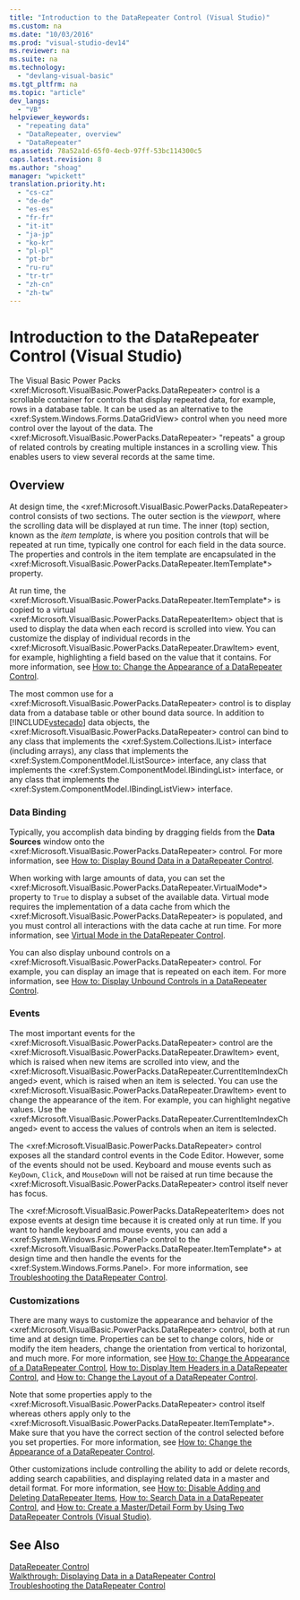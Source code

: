 ```yaml
---
title: "Introduction to the DataRepeater Control (Visual Studio)"
ms.custom: na
ms.date: "10/03/2016"
ms.prod: "visual-studio-dev14"
ms.reviewer: na
ms.suite: na
ms.technology: 
  - "devlang-visual-basic"
ms.tgt_pltfrm: na
ms.topic: "article"
dev_langs: 
  - "VB"
helpviewer_keywords: 
  - "repeating data"
  - "DataRepeater, overview"
  - "DataRepeater"
ms.assetid: 78a52a1d-65f0-4ecb-97ff-53bc114300c5
caps.latest.revision: 8
ms.author: "shoag"
manager: "wpickett"
translation.priority.ht: 
  - "cs-cz"
  - "de-de"
  - "es-es"
  - "fr-fr"
  - "it-it"
  - "ja-jp"
  - "ko-kr"
  - "pl-pl"
  - "pt-br"
  - "ru-ru"
  - "tr-tr"
  - "zh-cn"
  - "zh-tw"
---
```

# Introduction to the DataRepeater Control (Visual Studio)
The Visual Basic Power Packs \<xref:Microsoft.VisualBasic.PowerPacks.DataRepeater> control is a scrollable container for controls that display repeated data, for example, rows in a database table. It can be used as an alternative to the \<xref:System.Windows.Forms.DataGridView> control when you need more control over the layout of the data. The \<xref:Microsoft.VisualBasic.PowerPacks.DataRepeater> "repeats" a group of related controls by creating multiple instances in a scrolling view. This enables users to view several records at the same time.  
  
## Overview  
 At design time, the \<xref:Microsoft.VisualBasic.PowerPacks.DataRepeater> control consists of two sections. The outer section is the *viewport*, where the scrolling data will be displayed at run time. The inner (top) section, known as the *item template*, is where you position controls that will be repeated at run time, typically one control for each field in the data source. The properties and controls in the item template are encapsulated in the \<xref:Microsoft.VisualBasic.PowerPacks.DataRepeater.ItemTemplate*> property.  
  
 At run time, the \<xref:Microsoft.VisualBasic.PowerPacks.DataRepeater.ItemTemplate*> is copied to a virtual \<xref:Microsoft.VisualBasic.PowerPacks.DataRepeaterItem> object that is used to display the data when each record is scrolled into view. You can customize the display of individual records in the \<xref:Microsoft.VisualBasic.PowerPacks.DataRepeater.DrawItem> event, for example, highlighting a field based on the value that it contains. For more information, see [How to: Change the Appearance of a DataRepeater Control](../VS_visualbasic/how-to--change-the-appearance-of-a-datarepeater-control--visual-studio-.md).  
  
 The most common use for a \<xref:Microsoft.VisualBasic.PowerPacks.DataRepeater> control is to display data from a database table or other bound data source. In addition to [!INCLUDE[vstecado](../VS_visualbasic/includes/vstecado_md.md)] data objects, the \<xref:Microsoft.VisualBasic.PowerPacks.DataRepeater> control can bind to any class that implements the \<xref:System.Collections.IList> interface (including arrays), any class that implements the \<xref:System.ComponentModel.IListSource> interface, any class that implements the \<xref:System.ComponentModel.IBindingList> interface, or any class that implements the \<xref:System.ComponentModel.IBindingListView> interface.  
  
### Data Binding  
 Typically, you accomplish data binding by dragging fields from the **Data Sources** window onto the \<xref:Microsoft.VisualBasic.PowerPacks.DataRepeater> control. For more information, see [How to: Display Bound Data in a DataRepeater Control](../VS_visualbasic/how-to--display-bound-data-in-a-datarepeater-control--visual-studio-.md).  
  
 When working with large amounts of data, you can set the \<xref:Microsoft.VisualBasic.PowerPacks.DataRepeater.VirtualMode*> property to `True` to display a subset of the available data. Virtual mode requires the implementation of a data cache from which the \<xref:Microsoft.VisualBasic.PowerPacks.DataRepeater> is populated, and you must control all interactions with the data cache at run time. For more information, see [Virtual Mode in the DataRepeater Control](../VS_visualbasic/virtual-mode-in-the-datarepeater-control--visual-studio-.md).  
  
 You can also display unbound controls on a \<xref:Microsoft.VisualBasic.PowerPacks.DataRepeater> control. For example, you can display an image that is repeated on each item. For more information, see [How to: Display Unbound Controls in a DataRepeater Control](../VS_visualbasic/how-to--display-unbound-controls-in-a-datarepeater-control--visual-studio-.md).  
  
### Events  
 The most important events for the \<xref:Microsoft.VisualBasic.PowerPacks.DataRepeater> control are the \<xref:Microsoft.VisualBasic.PowerPacks.DataRepeater.DrawItem> event, which is raised when new items are scrolled into view, and the \<xref:Microsoft.VisualBasic.PowerPacks.DataRepeater.CurrentItemIndexChanged> event, which is raised when an item is selected. You can use the \<xref:Microsoft.VisualBasic.PowerPacks.DataRepeater.DrawItem> event to change the appearance of the item. For example, you can highlight negative values. Use the \<xref:Microsoft.VisualBasic.PowerPacks.DataRepeater.CurrentItemIndexChanged> event to access the values of controls when an item is selected.  
  
 The \<xref:Microsoft.VisualBasic.PowerPacks.DataRepeater> control exposes all the standard control events in the Code Editor. However, some of the events should not be used. Keyboard and mouse events such as `KeyDown`, `Click`, and `MouseDown` will not be raised at run time because the \<xref:Microsoft.VisualBasic.PowerPacks.DataRepeater> control itself never has focus.  
  
 The \<xref:Microsoft.VisualBasic.PowerPacks.DataRepeaterItem> does not expose events at design time because it is created only at run time. If you want to handle keyboard and mouse events, you can add a \<xref:System.Windows.Forms.Panel> control to the \<xref:Microsoft.VisualBasic.PowerPacks.DataRepeater.ItemTemplate*> at design time and then handle the events for the \<xref:System.Windows.Forms.Panel>. For more information, see [Troubleshooting the DataRepeater Control](../VS_visualbasic/troubleshooting-the-datarepeater-control--visual-studio-.md).  
  
### Customizations  
 There are many ways to customize the appearance and behavior of the \<xref:Microsoft.VisualBasic.PowerPacks.DataRepeater> control, both at run time and at design time. Properties can be set to change colors, hide or modify the item headers, change the orientation from vertical to horizontal, and much more. For more information, see [How to: Change the Appearance of a DataRepeater Control](../VS_visualbasic/how-to--change-the-appearance-of-a-datarepeater-control--visual-studio-.md), [How to: Display Item Headers in a DataRepeater Control](../VS_visualbasic/how-to--display-item-headers-in-a-datarepeater-control--visual-studio-.md), and [How to: Change the Layout of a DataRepeater Control](../VS_visualbasic/how-to--change-the-layout-of-a-datarepeater-control--visual-studio-.md).  
  
 Note that some properties apply to the \<xref:Microsoft.VisualBasic.PowerPacks.DataRepeater> control itself whereas others apply only to the \<xref:Microsoft.VisualBasic.PowerPacks.DataRepeater.ItemTemplate*>. Make sure that you have the correct section of the control selected before you set properties. For more information, see [How to: Change the Appearance of a DataRepeater Control](../VS_visualbasic/how-to--change-the-appearance-of-a-datarepeater-control--visual-studio-.md).  
  
 Other customizations include controlling the ability to add or delete records, adding search capabilities, and displaying related data in a master and detail format. For more information, see [How to: Disable Adding and Deleting DataRepeater Items](../VS_visualbasic/how-to--disable-adding-and-deleting-datarepeater-items--visual-studio-.md), [How to: Search Data in a DataRepeater Control](../VS_visualbasic/how-to--search-data-in-a-datarepeater-control--visual-studio-.md), and [How to: Create a Master/Detail Form by Using Two DataRepeater Controls (Visual Studio)](../VS_visualbasic/how-to--create-a-master-detail-form-by-using-two-datarepeater-controls--visual-studio-.md).  
  
## See Also  
 [DataRepeater Control](../VS_visualbasic/datarepeater-control--visual-studio-.md)   
 [Walkthrough: Displaying Data in a DataRepeater Control](../VS_visualbasic/walkthrough--displaying-data-in-a-datarepeater-control--visual-studio-.md)   
 [Troubleshooting the DataRepeater Control](../VS_visualbasic/troubleshooting-the-datarepeater-control--visual-studio-.md)
